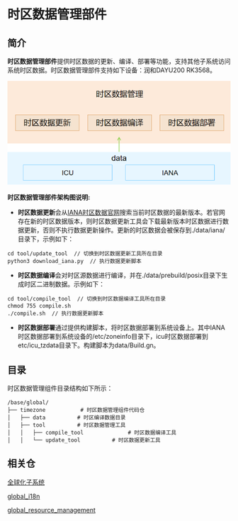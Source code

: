 # 时区数据管理部件

## 简介

**时区数据管理部件**提供时区数据的更新、编译、部署等功能，支持其他子系统访问系统时区数据。时区数据管理部件支持如下设备：润和DAYU200	RK3568。

![](figures/timezone.png)

**时区数据管理部件架构图说明:**

- **时区数据更新**会从[IANA时区数据官网](https://data.iana.org/time-zones/releases/)搜索当前时区数据的最新版本。若官网存在新的时区数据版本，则时区数据更新工具会下载最新版本时区数据进行数据更新，否则不执行数据更新操作。更新的时区数据会被保存到./data/iana/目录下，示例如下：

```
cd tool/update_tool  // 切换到时区数据更新工具所在目录
python3 download_iana.py  // 执行数据更新脚本
```

- **时区数据编译**会对时区源数据进行编译，并在./data/prebuild/posix目录下生成时区二进制数据。示例如下：

```
cd tool/compile_tool  // 切换到时区数据编译工具所在目录
chmod 755 compile.sh
./compile.sh  // 执行数据更新脚本
```

- **时区数据部署**通过提供构建脚本，将时区数据部署到系统设备上。其中IANA时区数据部署到系统设备的/etc/zoneinfo目录下，icu时区数据部署到etc/icu_tzdata目录下。构建脚本为data/Build.gn。


## 目录

时区数据管理组件目录结构如下所示：

```
/base/global/
├── timezone           # 时区数据管理组件代码仓
│   ├── data          # 时区编译数据目录
│   ├── tool          # 时区数据管理工具
│   │   ├── compile_tool              # 时区数据编译工具
│   │   └── update_tool          # 时区数据更新工具
```

## 相关仓

[全球化子系统](https://gitee.com/openharmony/docs/blob/master/zh-cn/readme/%E5%85%A8%E7%90%83%E5%8C%96%E5%AD%90%E7%B3%BB%E7%BB%9F.md)

[global\_i18n](https://gitee.com/openharmony/global_i18n/blob/master/README_zh.md)

[global\_resource\_management](https://gitee.com/openharmony/global_resource_management/blob/master/README_zh.md)

